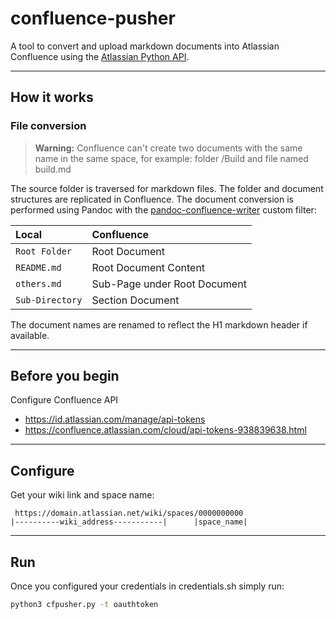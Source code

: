 # confluence-pusher

A tool to convert and upload markdown documents into Atlassian Confluence using the [Atlassian Python API](https://atlassian-python-api.readthedocs.io/en/latest/index.html).

---

## How it works

### File conversion

> **Warning:** Confluence can't create two documents with the same name in the same space, for example: folder /Build and file named build.md

The source folder is traversed for markdown files. The folder and document structures are replicated in Confluence. The document conversion is performed using Pandoc with the [pandoc-confluence-writer](https://github.com/jpbarrette/pandoc-confluence-writer/blob/master/confluence.lua) custom filter:

| Local | Confluence |
| :-- | :--- |
| `Root Folder` | Root Document |
| `README.md` | Root Document Content |
| `others.md` | Sub-Page under Root Document |
| `Sub-Directory` | Section Document |

The document names are renamed to reflect the H1 markdown header if available.

---

## Before you begin

Configure Confluence API

- <https://id.atlassian.com/manage/api-tokens>
- <https://confluence.atlassian.com/cloud/api-tokens-938839638.html>

---

## Configure

Get your wiki link and space name:

```url
 https://domain.atlassian.net/wiki/spaces/0000000000
|----------wiki_address-----------|      |space_name|
```

---

## Run

Once you configured your credentials in credentials.sh simply run:

```bash
python3 cfpusher.py -t oauthtoken
```
